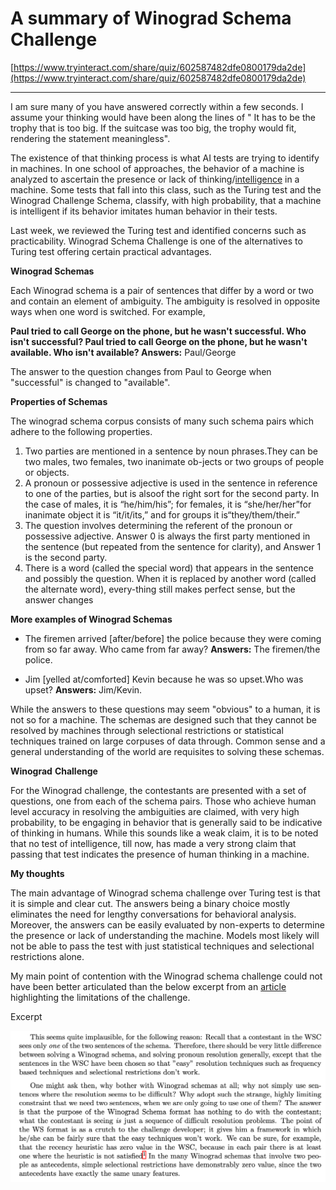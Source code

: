 # A summary of Winograd Schema Challenge

[https://www.tryinteract.com/share/quiz/602587482dfe0800179da2de](https://www.tryinteract.com/share/quiz/602587482dfe0800179da2de)

---

I am sure many of you have answered correctly within a few seconds. I assume your thinking would have been along the lines of " It has to be the trophy that is too big. If the suitcase was too big, the trophy would fit, rendering the statement meaningless".

The existence of that thinking process is what AI tests are trying to identify in machines. In one school of approaches, the behavior of a machine is analyzed to ascertain the presence or lack of thinking/[intelligence](http://aishwarya.io/universal-intelligence-a-measure-of%20machine-intell) in a machine. Some tests that fall into this class, such as the Turing test and the Winograd Challenge Schema, classify, with high probability, that a machine is intelligent if its behavior imitates human behavior in their tests. 

Last week, we reviewed the Turing test and identified concerns such as practicability. Winograd Schema Challenge is one of the alternatives to Turing test offering certain practical advantages.

**Winograd Schemas**

Each Winograd schema is a pair of sentences that differ by a word or two and contain an element of ambiguity. The ambiguity is resolved in opposite ways when one word is switched. For example,

**Paul tried to call George on the phone, but he wasn't successful. Who isn't successful?
Paul tried to call George on the phone, but he wasn't available. Who isn't available?
Answers:** Paul/George

The answer to the question changes from Paul to George when "successful" is changed to "available".

**Properties of Schemas**

The winograd schema corpus consists of many such schema pairs which adhere to the following properties.

1. Two parties are mentioned in a sentence by noun phrases.They can be two males, two females, two inanimate ob-jects or two groups of people or objects.
2. A pronoun or possessive adjective is used in the sentence in reference to one of the parties, but is alsoof the right sort for the second party. In the case of males, it is “he/him/his”; for females, it is “she/her/her”for inanimate object it is “it/it/its,” and for groups it is“they/them/their.”
3. The question involves determining the referent of the pronoun or possessive adjective. Answer 0 is always the first party mentioned in the sentence (but repeated from the sentence for clarity), and Answer 1 is the second party.
4. There is a word (called the special word) that appears in the sentence and possibly the question. When it is replaced by another word (called the alternate word), every-thing still makes perfect sense, but the answer changes

**More examples of Winograd Schemas**

- The firemen arrived [after/before] the police because they were coming from so far away. Who came from far away?
**Answers:** The firemen/the police.

- Jim [yelled at/comforted] Kevin because he was so upset.Who was upset?
**Answers:** Jim/Kevin.

While the answers to these questions may seem "obvious" to a human, it is not so for a machine. The schemas are designed such that they cannot be resolved by machines through selectional restrictions or statistical techniques trained on large corpuses of data through. Common sense and a general understanding of the world are requisites to solving these schemas.  

**Winograd** **Challenge**

For the Winograd challenge, the contestants are presented with a set of questions, one from each of the schema pairs. Those who achieve human level accuracy in resolving the ambiguities are  claimed, with very high probability, to be engaging in behavior that is generally said to be indicative of thinking in humans. While this sounds like a weak claim, it is to be noted that no test of intelligence, till now, has made a very strong claim that passing that test indicates the presence of human thinking in a machine. 

**My thoughts**

The main advantage of Winograd schema challenge over Turing test is that it is simple and clear cut. The answers being a binary choice mostly eliminates the need for lengthy conversations for behavioral analysis. Moreover, the answers can be easily evaluated by non-experts to determine the presence or lack of understanding the machine. Models most likely will not be able to pass the test with just statistical techniques and selectional restrictions alone.

My main point of contention with the Winograd schema challenge could not have been better articulated than the below excerpt from an [article](https://cs.nyu.edu/faculty/davise/papers/WSProblems.pdf) highlighting the limitations of the challenge.

Excerpt

![A%20summary%20of%20Winograd%20Schema%20Challenge%20f34c851039fe40b7887a684c6f63a515/Untitled.png](A%20summary%20of%20Winograd%20Schema%20Challenge%20f34c851039fe40b7887a684c6f63a515/Untitled.png)